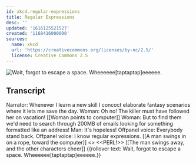 ```yaml
---
id: xkcd.regular-expressions
title: Regular Expressions
desc: ''
updated: '1616125521527'
created: '1168416000000'
sources:
  name: xkcd
  url: 'https://creativecommons.org/licenses/by-nc/2.5/'
  license: Creative Commons 2.5
---
```

![Wait, forgot to escape a space.  Wheeeeee[taptaptap]eeeeee.](https://imgs.xkcd.com/comics/regular_expressions.png)

## Transcript
Narrator: Whenever I learn a new skill I concoct elaborate fantasy scenarios where it lets me save the day.
Woman: Oh no! The killer must have followed her on vacation!
[[Woman points to computer]]
Woman: But to find them we'd need to search through 200MB of emails looking for something formatted like an address!
Man: It's hopeless!
Offpanel voice: Everybody stand back.
Offpanel voice: I know regular expressions.
[[A man swings in on a rope, toward the computer]]
<<tap tap>>
<<PERL!>>
[[The man swings away, and the other characters cheer]]
{{rollover text: Wait, forgot to escape a space. Wheeeeee[taptaptap]eeeeee.}}

